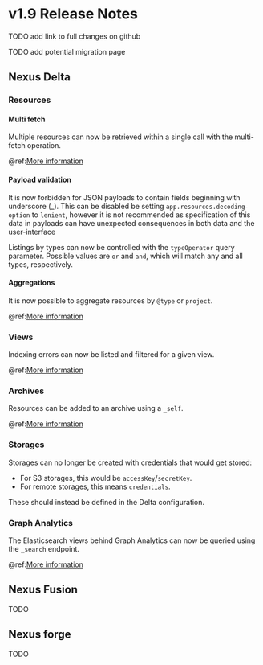 # v1.9 Release Notes

TODO add link to full changes on github

TODO add potential migration page

## Nexus Delta

### Resources

#### Multi fetch

Multiple resources can now be retrieved within a single call with the multi-fetch operation.

@ref:[More information](../delta/api/multi-fetch.md)

#### Payload validation

It is now forbidden for JSON payloads to contain fields beginning with underscore (_). This can be disabled be setting `app.resources.decoding-option` to `lenient`, however it is not recommended as specification of this data in payloads can have unexpected consequences in both data and the user-interface

Listings by types can now be controlled with the `typeOperator` query parameter. Possible values are `or` and `and`, which will match any and all types, respectively.

#### Aggregations

It is now possible to aggregate resources by `@type` or `project`.

@ref:[More information](../delta/api/resources-api.md#aggregations)

### Views

Indexing errors can now be listed and filtered for a given view.

@ref:[More information](../delta/api/views/index.md#listing-indexing-failures)

### Archives

Resources can be added to an archive using a `_self`.

@ref:[More information](../delta/api/archives-api.md#payload)

### Storages

Storages can no longer be created with credentials that would get stored:

* For S3 storages, this would be `accessKey`/`secretKey`. 
* For remote storages, this means `credentials`. 

These should instead be defined in the Delta configuration.

### Graph Analytics

The Elasticsearch views behind Graph Analytics can now be queried using the `_search` endpoint.

@ref:[More information](../delta/api/graph-analytics-api.md)

## Nexus Fusion

TODO

## Nexus forge

TODO
